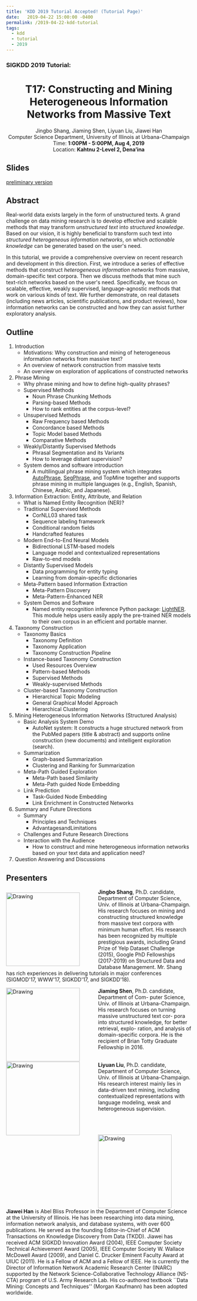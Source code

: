 ```yaml
---
title: 'KDD 2019 Tutorial Accepted! (Tutorial Page)'
date:   2019-04-22 15:00:00 -0400
permalink: /2019-04-22-kdd-tutorial
tags:
  - kdd
  - tutorial
  - 2019
---
```


### SIGKDD 2019 Tutorial:
<center>
<h1>
T17: Constructing and Mining Heterogeneous Information Networks from Massive Text
</h1>
Jingbo Shang, Jiaming Shen, Liyuan Liu, Jiawei Han<br/>
Computer Science Department, University of Illinois at Urbana-Champaign<br/>
Time: <b>1:00PM - 5:00PM, Aug 4, 2019</b><br/>
Location: <b>Kahtnu 2-Level 2, Dena’ina</b><br/>
</center>

## Slides

[preliminary version](https://www.dropbox.com/s/asqpts97hz7zmaf/kdd19-slides-preliminary-version.pdf?dl=0)

## Abstract

Real-world data exists largely in the form of unstructured texts. A grand challenge on data mining research is to develop effective and scalable methods that may transform *unstructured text* into *structured knowledge*. Based on our vision, it is highly beneficial to transform such text into *structured heterogeneous information networks*, on which *actionable knowledge* can be generated based on the user's need.

In this tutorial, we provide a comprehensive overview on recent research and development in this direction.  First, we introduce a series of effective methods that construct *heterogeneous information networks* from massive, domain-specific text corpora. Then we discuss methods that mine such text-rich networks based on the user's need. Specifically, we focus on scalable, effective, weakly supervised, language-agnostic methods that work on various kinds of text. We further demonstrate, on real datasets (including news articles, scientific publications, and product reviews), how information networks can be constructed and how they can assist further exploratory analysis.

## Outline

1. Introduction
    - Motivations: Why construction and mining of heterogeneous information networks from massive text?
    - An overview of network construction from massive texts
    - An overview on exploration of applications of constructed networks
2. Phrase Mining
    - Why phrase mining and how to define high-quality phrases?
    - Supervised Methods
        * Noun Phrase Chunking Methods
        * Parsing-based Methods
        * How to rank entities at the corpus-level?
    - Unsupervised Methods
        * Raw Frequency based Methods
        * Concordance based Methods
        * Topic Model based Methods
        * Comparative Methods
    - Weakly/Distantly Supervised Methods
        * Phrasal Segmentation and its Variants
        * How to leverage distant supervision?
    - System demos and software introduction
        * A multilingual phrase mining system which integrates [AutoPhrase](https://github.com/shangjingbo1226/AutoPhrase), [SegPhrase](https://github.com/shangjingbo1226/SegPhrase), and TopMine together and supports phrase mining in multiple languages (e.g., English, Spanish, Chinese, Arabic, and Japanese).
3. Information Extraction: Entity, Attribute, and Relation
    - What is Named Entity Recognition (NER)?
    - Traditional Supervised Methods
        * CorNLL03 shared task
        * Sequence labeling framework
        * Conditional random fields
        * Handcrafted features
    - Modern End-to-End Neural Models
        * Bidirectional LSTM-based models
        * Language model and contextualized representations
        * Raw-to-end models
    - Distantly Supervised Models
        * Data programming for entity typing
        * Learning from domain-specific dictionaries
    - Meta-Pattern based Information Extraction
        * Meta-Pattern Discovery
        * Meta-Pattern-Enhanced NER
    - System Demos and Software
        * Named entity recognition inference Python package: [LightNER](https://github.com/LiyuanLucasLiu/LightNER). This module helps users easily apply the pre-trained NER models to their own corpus in an efficient and portable manner.
4. Taxonomy Construction
    - Taxonomy Basics
        * Taxonomy Definition
        * Taxonomy Application
        * Taxonomy Construction Pipeline
    - Instance-based Taxonomy Construction
        * Used Resources Overview
        * Pattern-based Methods
        * Supervised Methods
        * Weakly-supervised Methods
    - Cluster-based Taxonomy Construction
        * Hierarchical Topic Modeling
        * General Graphical Model Approach
        * Hierarchical Clustering
5. Mining Heterogeneous Information Networks (Structured Analysis)
    - Basic Analysis System Demo
        * AutoNet system: It constructs a huge structured network from the PubMed papers (title & abstract) and supports online construction (new documents) and intelligent exploration (search).
    - Summarization
        * Graph-based Summarization
        * Clustering and Ranking for Summarization
    - Meta-Path Guided Exploration
        * Meta-Path based Similarity
        * Meta-Path guided Node Embedding
    - Link Prediction
        * Task-Guided Node Embedding
        * Link Enrichment in Constructed Networks
6. Summary and Future Directions
    - Summary
        * Principles and Techniques
        * AdvantagesandLimitations
    - Challenges and Future Research Directions
    - Interaction with the Audience
        * How to construct and mine heterogeneous information networks based on your text data and application need?
7. Question Answering and Discussions

## Presenters

<img align="left" img src="/img/BIO/jingbo.jpg" alt="Drawing" style="width: 200px;margin-right:50px;margin-top:10px"/>**Jingbo Shang**, Ph.D. candidate, Department of Computer Science, Univ. of Illinois at Urbana-Champaign. His research focuses on mining and constructing structured knowledge from massive text corpora with minimum human effort. His research has been recognized by multiple prestigious awards, including Grand Prize of Yelp Dataset Challenge (2015), Google PhD Fellowships (2017-2019) on Structured Data and Database Management. Mr. Shang has rich experiences in delivering tutorials in major conferences (SIGMOD'17, WWW'17, SIGKDD'17, and SIGKDD'18).


<img align="left" img src="/img/BIO/jiaming.jpeg" alt="Drawing" style="width: 200px;margin-right:50px;"/>**Jiaming Shen**, Ph.D. candidate, Department of Com- puter Science, Univ. of Illinois at Urbana-Champaign. His research focuses on turning massive unstructured text cor- pora into structured knowledge, for better retrieval, explo- ration, and analysis of domain-specific corpora. He is the recipient of Brian Totty Graduate Fellowship in 2016.
<br/>
<br/>

<img align="left" img src="/img/BIO/liyuan.jpg" alt="Drawing" style="width: 200px;margin-right:50px;"/>**Liyuan Liu**, Ph.D. candidate, Department of Computer Science, Univ. of Illinois at Urbana-Champaign. His research interest mainly lies in data-driven text mining, including contextualized representations with language modeling, weak and heterogeneous supervision.

<br/>
<br/>

<img align="left" img src="/img/BIO/hanj.jpg" alt="Drawing" style="width: 200px;margin-right:50px;"/>**Jiawei Han** is Abel Bliss Professor in the Department of Computer Science at the University of Illinois. He has been researching into data mining, information network analysis, and database systems, with over 600 publications. He served as the founding Editor-in-Chief of ACM Transactions on Knowledge Discovery from Data (TKDD). Jiawei has received ACM SIGKDD Innovation Award (2004), IEEE Computer Society Technical Achievement Award (2005), IEEE Computer Society W. Wallace McDowell Award (2009), and Daniel C. Drucker Eminent Faculty Award at UIUC (2011). He is a Fellow of ACM and a Fellow of IEEE. He is currently the Director of Information Network Academic Research Center (INARC) supported by the Network Science-Collaborative Technology Alliance (NS-CTA) program of U.S. Army Research Lab. His co-authored textbook ``Data Mining: Concepts and Techniques'' (Morgan Kaufmann) has been adopted worldwide.